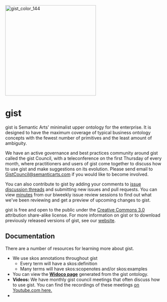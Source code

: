 <img width="288" alt="gist_color_144" src="https://user-images.githubusercontent.com/1693668/186741740-7c24c02b-df4e-4141-b926-27c36752bf10.png">

# gist

gist is Semantic Arts' minimalist upper ontology for the enterprise. It is designed to have the maximum coverage of typical business ontology concepts with the fewest number of primitives and the least amount of ambiguity.

We have an active governance and best practices community around gist called the gist Council, with a teleconference on the first Thursday of every month, where practitioners and users of gist come together to discuss how to use gist and make suggestions on its evolution.  Please send email to GistCouncil@semanticarts.com if you would like to become involved.

You can also contribute to gist by adding your comments to [issue discussion threads](https://github.com/semanticarts/gist/issues) and submitting new issues and pull requests. You can view [minutes](https://github.com/semanticarts/gist/wiki/gist-Issue-Review-Meetings) from our biweekly issue review sessions to find out what we've been reviewing and get a preview of upcoming changes to gist.

gist is free and open to the public under the [Creative Commons 3.0](http://creativecommons.org/licenses/by-sa/3.0/) attribution share-alike license. For more information on gist or to download previously released versions of gist, see our [website](https://www.semanticarts.com/gist).

## Documentation

There are a number of resources for learning more about gist.
- We use skos annotations throughout gist
  - Every term will have a skos:definition
  - Many terms will have skos:scopenotes and/or skos:examples
- You can view the __[Widoco page](https://gist-doc.semanticarts.com/gist-11.0/widoco-documentation/index-en.html)__ generated from the gist ontology.
- __Videos:__ We have monthly gist council meetings that often discuss how to use gist. You can find the recordings of these meetings [on Youtube.com here.](https://www.youtube.com/playlist?list=PLk2kJrehubb4dc3e5Db5Lvv9WMaOhV3V7)
-
